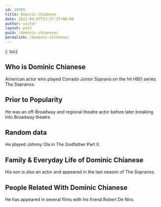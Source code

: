 ```yaml
---
id: 19765
title: Dominic Chianese
date: 2021-04-07T23:37:37+00:00
author: victor
layout: post
guid: /dominic-chianese/
permalink: /dominic-chianese/
---
```



{: toc}


## Who is Dominic Chianese



American actor who played Corrado Junior Soprano on the hit HBO series The Sopranos.

                
                
                
## Prior to Popularity



He was an off-Broadway and regional theatre actor before later breaking into Broadway theatre.

                
                
                
## Random data



He played Johnny Ola in The Godfather Part II.

                
                
                
## Family & Everyday Life of Dominic Chianese



His son is also an actor and appeared in the last season of The Sopranos.

                
                
                
## People Related With Dominic Chianese



He has appeared in several films with his friend Robert De Niro.

                
              
            
          
          
          